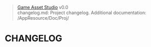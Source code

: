 > [Game Asset Studio](https://github-account/game-asset-studio) v0.0<br>
> changelog.md: Project changelog.
> Additional documentation: /AppResource/Doc/Proj/

# CHANGELOG